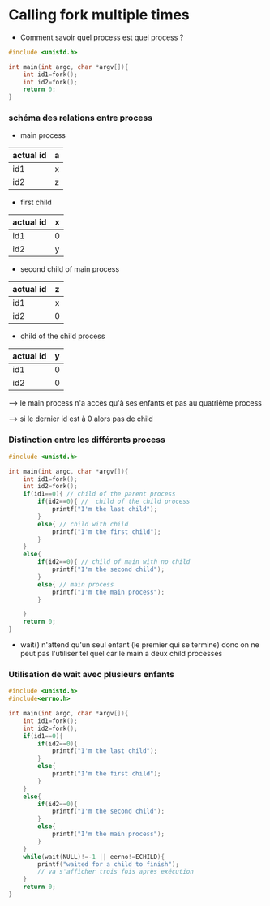 # Calling fork multiple times

- Comment savoir quel process est quel process ?
```c
#include <unistd.h>

int main(int argc, char *argv[]){
    int id1=fork();
    int id2=fork();
    return 0;
}
```
### schéma des relations entre process

- main process 

| actual id  | a     |
| ---------- |:-----:|
| id1        | x     |
| id2        | z     |

- first child  

| actual id  | x     |
| ---------- |:-----:|
| id1        | 0     |
| id2        | y     |

- second child of main process

| actual id  | z     |
| ---------- |:-----:|
| id1        | x     |
| id2        | 0     |

- child of the child process

| actual id  | y     |
| ---------- |:-----:|
| id1        | 0     |
| id2        | 0     |

--> le main process n'a accès qu'à ses enfants et pas au quatrième process

--> si le dernier id est à 0 alors pas de child

### Distinction entre les différents process
```c
#include <unistd.h>

int main(int argc, char *argv[]){
    int id1=fork();
    int id2=fork();
    if(id1==0){ // child of the parent process
        if(id2==0){ //  child of the child process
            printf("I'm the last child");
        }
        else{ // child with child
            printf("I'm the first child");
        }
    }
    else{ 
        if(id2==0){ // child of main with no child
            printf("I'm the second child");
        }
        else{ // main process
            printf("I'm the main process");
        }

    }
    return 0;
}
```
- wait() n'attend qu'un seul enfant (le premier qui se termine) donc on ne peut pas l'utiliser tel quel car le main a deux child processes


### Utilisation de wait avec plusieurs enfants
```c
#include <unistd.h>
#include<errno.h>

int main(int argc, char *argv[]){
    int id1=fork();
    int id2=fork();
    if(id1==0){
        if(id2==0){
            printf("I'm the last child");
        }
        else{
            printf("I'm the first child");
        }
    }
    else{ 
        if(id2==0){
            printf("I'm the second child");
        }
        else{
            printf("I'm the main process");
        }
    }
    while(wait(NULL)!=-1 || eerno!=ECHILD){
        printf("waited for a child to finish");
        // va s'afficher trois fois après exécution
    }
    return 0;
}
```

